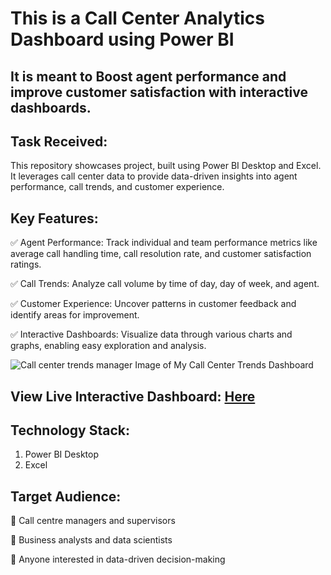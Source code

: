 # **This is a Call Center Analytics Dashboard using Power BI**
## **It is meant to Boost agent performance and improve customer satisfaction with interactive dashboards.**

## **Task Received:**


This repository showcases project, built using Power BI Desktop and Excel. It leverages call center data to provide data-driven insights into agent performance, call trends, and customer experience.

## **Key Features:**
✅ Agent Performance: Track individual and team performance metrics like average call handling time, call resolution rate, and customer satisfaction ratings.

✅ Call Trends: Analyze call volume by time of day, day of week, and agent.

✅ Customer Experience: Uncover patterns in customer feedback and identify areas for improvement.

✅ Interactive Dashboards: Visualize data through various charts and graphs, enabling easy exploration and analysis.

![Call center trends manager](https://github.com/DataVizExpert-Sham/Call-Center-Analytics-Power-BI/assets/151017676/8784a6c5-039c-42a2-8e46-29acae9e51d9)
Image of My Call Center Trends Dashboard

## **View Live Interactive Dashboard:** [Here](https://app.powerbi.com/groups/me/reports/284ee2b1-2883-4a56-ad64-43f12e9efeda/ReportSection?experience=power-bi)

## **Technology Stack:**
1. Power BI Desktop
2. Excel

## **Target Audience:**
🔶 Call centre managers and supervisors

🔶 Business analysts and data scientists

🔶 Anyone interested in data-driven decision-making

